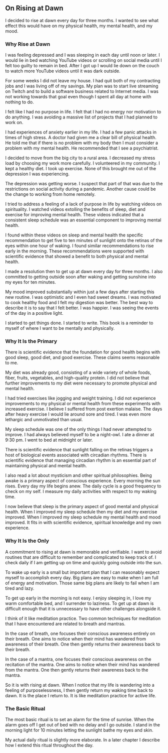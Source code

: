 ## On Rising at Dawn

I decided to rise at dawn every day for three months. I wanted to see what effect this would have on my physical health, my mental health, and my mood.

### Why Rise at Dawn

I was feeling depressed and I was sleeping in each day until noon or later. I would lie in bed watching YouTube videos or scrolling on social media until I felt too guilty to remain in bed. After I got up I would lie down on the couch to watch more YouTube videos until it was dark outside.

For some weeks I did not leave my house. I had quit both of my contracting jobs and I was living off of my savings. My plan was to start live streaming on Twitch and to build a software business related to Internet media. I was not working towards that goal even though I spent all day at home with nothing to do.

I felt like I had no purpose in life. I felt that I had no energy nor motivation to do anything. I was avoiding a massive list of projects that I had planned to work on.

I had experiences of anxiety earlier in my life. I had a few panic attacks in times of high stress. A doctor had given me a clear bill of physical health. He told me that if there is no problem with my body then I must consider a problem with my mental health. He recommended that I see a psychiatrist.

I decided to move from the big city to a rural area. I decreased my stress load by choosing my work more carefully. I volunteered in my community. I kept a healthy diet. I took up exercise. None of this brought me out of the depression I was experiencing.

The depression was getting worse. I suspect that part of that was due to the restrictions on social activity during a pandemic. Another cause could be the change to working from home remotely.

I tried to address a feeling of a lack of purpose in life by watching videos on spirituality. I watched videos extolling the benefits of sleep, diet and exercise for improving mental health. These videos indicated that a consistent sleep schedule was an essential component to improving mental health.

I found within these videos on sleep and mental health the specific recommendation to get five to ten minutes of sunlight onto the retinas of the eyes within one hour of waking. I found similar recommendations to rise early in the morning. These recommendations were supported with scientific evidence that showed a benefit to both physical and mental health.

I made a resolution then to get up at dawn every day for three months. I also committed to getting outside soon after waking and getting sunshine into my eyes for ten minutes. 

My mood improved substantially within just a few days after starting this new routine. I was optimistic and I even had sweet dreams. I was motivated to cook healthy food and I felt my digestion was better. The best way to describe it is to say that I felt better. I was happier. I was seeing the events of the day in a positive light.

I started to get things done. I started to write. This book is a reminder to myself of where I want to be mentally and physically.

### Why It Is the Primary

There is scientific evidence that the foundation for good health begins with good sleep, good diet, and good exercise. These claims seems reasonable to me.

My diet was already good, consisting of a wide variety of whole foods, fiber, fruits, vegetables, and high-quality protein. I did not believe that further improvements to my diet were necessary to promote physical and mental health.

I had tried exercises like jogging and weight training. I did not experience improvements to my physical or mental health from these experiments with increased exercise. I believe I suffered from post exertion malaise. The days after heavy exercise I would lie around sore and tired. I was even more lethargic and unmotivated than usual.

My sleep schedule was one of the only things I had never attempted to improve. I had always believed myself to be a night-owl. I ate a dinner at 9:30 pm. I went to bed at midnight or later.

There is scientific evidence that sunlight falling on the retinas triggers a host of biological events associated with circadian rhythms. There is scientific evidence that managing circadian rhythm is an essential part of maintaining physical and mental health.

I also read a lot about mysticism and other spiritual philosophies. Being awake is a primary aspect of conscious experience. Every morning the sun rises. Every day my life begins anew. The daily cycle is a good frequency to check on my self. I measure my daily activities with respect to my waking time.

I now believe that sleep is the primary aspect of good mental and physical health. When I improved my sleep schedule then my diet and my exercise improved. When I improved my sleep schedule my mental health and mood improved. It fits in with scientific evidence, spiritual knowledge and my own experience.

### Why It Is the Only

A commitment to rising at dawn is memorable and verifiable. I want to avoid routines that are difficult to remember and complicated to keep track of. I check daily if I am getting up on time and quickly going outside into the sun.

To wake up early is a small but important plan that I can reasonably expect myself to accomplish every day. Big plans are easy to make when I am full of energy and motivation. Those same big plans are likely to fail when I am tired and lazy. 

To get up early in the morning is not easy. I enjoy sleeping in, I love my warm comfortable bed, and I surrender to laziness. To get up at dawn is difficult enough that it is unnecessary to have other challenges alongside it.

I think of it like meditation practice. Two common techniques for meditation that I have encountered are related to breath and mantras.

In the case of breath, one focuses their conscious awareness entirely on their breath. One aims to notice when their mind has wandered from awareness of their breath. One then gently returns their awareness back to their breath.

In the case of a mantra, one focuses their conscious awareness on the recitation of the mantra. One aims to notice when their mind has wandered from the mantra. One then gently returns their awareness back to the mantra.

So it is with rising at dawn. When I notice that my life is wandering into a feeling of purposelessness, I then gently return my waking time back to dawn. It is the place I return to. It is like meditation practice for active life.

### The Basic Ritual

The most basic ritual is to set an alarm for the time of sunrise. When the alarm goes off I get out of bed with no delay and I go outside. I stand in the morning light for 10 minutes letting the sunlight bathe my eyes and skin.

My actual daily ritual is slightly more elaborate. In a later chapter I describe how I extend this ritual throughout the day.
